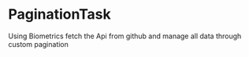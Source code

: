 # PaginationTask
Using Biometrics fetch the Api from github and manage all data through custom pagination

